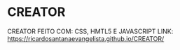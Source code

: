 # CREATOR
 CREATOR FEITO COM: CSS, HMTL5 E JAVASCRIPT
LINK: https://ricardosantanaevangelista.github.io/CREATOR/